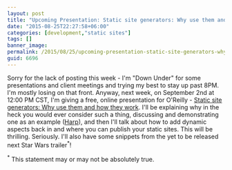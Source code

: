 ```yaml
---
layout: post
title: "Upcoming Presentation: Static site generators: Why use them and how they work"
date: "2015-08-25T22:27:58+06:00"
categories: [development,"static sites"]
tags: []
banner_image: 
permalink: /2015/08/25/upcoming-presentation-static-site-generators-why-use-them-and-how-they-work
guid: 6696
---
```


Sorry for the lack of posting this week - I'm "Down Under" for some presentations and client meetings and trying my best to stay up past 8PM. I'm mostly losing on that front. Anyway, next week, on September 2nd at 12:00 PM CST, I'm giving a free, online presentation for O'Reilly - <a href="http://www.oreilly.com/pub/e/3438">Static site generators: Why use them and how they work</a>. I'll be explaining why in the heck you would ever consider such a thing, discussing and demonstrating one as an example (<a href="http://harpjs.com">Harp</a>), and then I'll talk about how to add dynamic aspects back in and where you can publish your static sites. This will be thrilling. Seriously. I'll also have some snippets from the yet to be released next Star Wars trailer<sup>*</sup>!

<sup>*</sup> This statement may or may not be absolutely true.